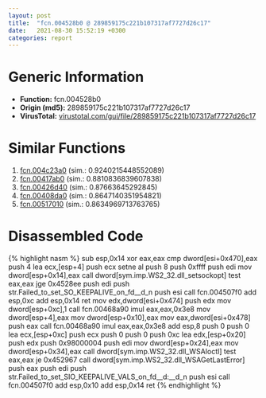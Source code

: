 ```yaml
---
layout: post
title:  "fcn.004528b0 @ 289859175c221b107317af7727d26c17"
date:   2021-08-30 15:52:19 +0300
categories: report
---
```


# Generic Information
- **Function:** fcn.004528b0
- **Origin (md5):** 289859175c221b107317af7727d26c17
- **VirusTotal:** [virustotal.com/gui/file/289859175c221b107317af7727d26c17][virustotal_ref]



# Similar Functions

1. [fcn.004c23a0][similar_1_ref] (sim.: 0.9240215448552089)
2. [fcn.00417ab0][similar_2_ref] (sim.: 0.8810836839607838)
3. [fcn.00426d40][similar_3_ref] (sim.: 0.87663645292845)
4. [fcn.00408da0][similar_4_ref] (sim.: 0.8647140351954821)
5. [fcn.00517010][similar_5_ref] (sim.: 0.8634969713763765)


# Disassembled Code

{% highlight nasm %}
sub esp,0x14
xor eax,eax
cmp dword[esi+0x470],eax
push 4
lea ecx,[esp+4]
push ecx
setne al
push 8
push 0xffff
push edi
mov dword[esp+0x14],eax
call dword[sym.imp.WS2_32.dll_setsockopt]
test eax,eax
jge 0x4528ee
push edi
push str.Failed_to_set_SO_KEEPALIVE_on_fd__d_n
push esi
call fcn.004507f0
add esp,0xc
add esp,0x14
ret 
mov edx,dword[esi+0x474]
push edx
mov dword[esp+0xc],1
call fcn.00468a90
imul eax,eax,0x3e8
mov dword[esp+4],eax
mov dword[esp+0x10],eax
mov eax,dword[esi+0x478]
push eax
call fcn.00468a90
imul eax,eax,0x3e8
add esp,8
push 0
push 0
lea ecx,[esp+0xc]
push ecx
push 0
push 0
push 0xc
lea edx,[esp+0x20]
push edx
push 0x98000004
push edi
mov dword[esp+0x24],eax
mov dword[esp+0x34],eax
call dword[sym.imp.WS2_32.dll_WSAIoctl]
test eax,eax
je 0x452967
call dword[sym.imp.WS2_32.dll_WSAGetLastError]
push eax
push edi
push str.Failed_to_set_SIO_KEEPALIVE_VALS_on_fd__d:__d_n
push esi
call fcn.004507f0
add esp,0x10
add esp,0x14
ret 
{% endhighlight %}


[similar_1_ref]: /report/fcn.004c23a0@279a61b1e76da49531f1f16fd1102a2d
[similar_2_ref]: /report/fcn.00417ab0@e2ba7f10eb234338a49853c34d7d9c56
[similar_3_ref]: /report/fcn.00426d40@1123b7aa5760238fe93045e585b8234c
[similar_4_ref]: /report/fcn.00408da0@0403abd1e9e066fc89cddd5736647282
[similar_5_ref]: /report/fcn.00517010@c60344b51fa39a329b92557d24ff7670
[virustotal_ref]: https://www.virustotal.com/gui/file/289859175c221b107317af7727d26c17